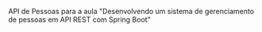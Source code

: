 API de Pessoas para a aula "Desenvolvendo um sistema de gerenciamento de pessoas em API REST com Spring Boot"
